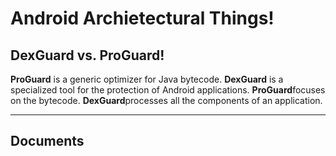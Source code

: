 Android Archietectural Things!
===================
DexGuard vs. ProGuard!
-------------


**ProGuard** is a generic optimizer for Java bytecode.
**DexGuard** is a specialized tool for the protection of Android applications.
**ProGuard**focuses on the bytecode.
**DexGuard**processes all the components of an application.



----------


Documents
-------------

